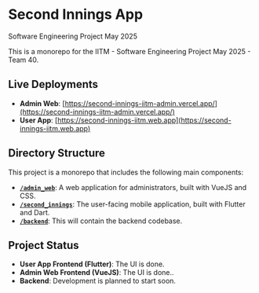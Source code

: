# Second Innings App

Software Engineering Project May 2025

This is a monorepo for the IITM - Software Engineering Project May 2025 - Team 40.

## Live Deployments

-   **Admin Web**: [https://second-innings-iitm-admin.vercel.app/](https://second-innings-iitm-admin.vercel.app/)
-   **User App**: [https://second-innings-iitm.web.app](https://second-innings-iitm.web.app)

## Directory Structure

This project is a monorepo that includes the following main components:

-   **[`/admin_web`](./admin_web/README.md)**: A web application for administrators, built with VueJS and CSS.
-   **[`/second_innings`](./second_innings/README.md)**: The user-facing mobile application, built with Flutter and Dart.
-   **[`/backend`](./backend/README.md)**: This will contain the backend codebase.

## Project Status

-   **User App Frontend (Flutter)**: The UI is done.
-   **Admin Web Frontend (VueJS)**: The UI is done..
-   **Backend**: Development is planned to start soon.
